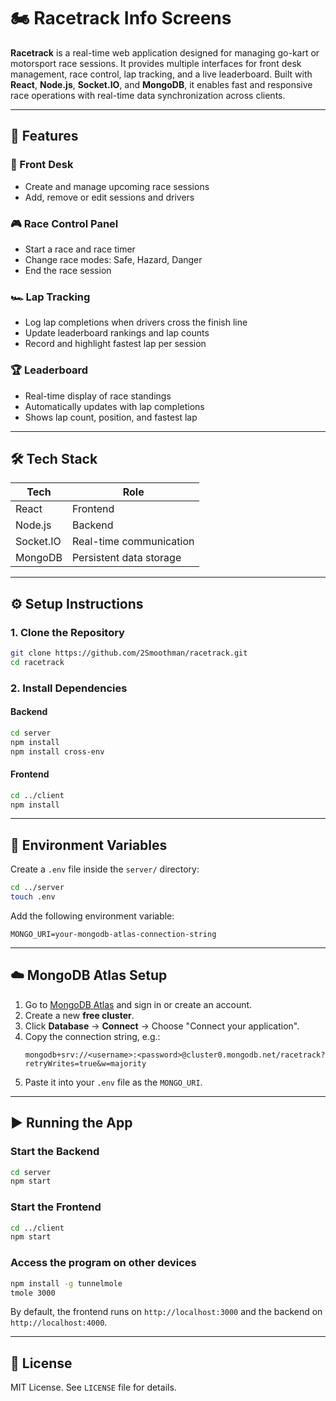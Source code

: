 ﻿# 🏍️ Racetrack Info Screens

**Racetrack** is a real-time web application designed for managing go-kart or motorsport race sessions. It provides multiple interfaces for front desk management, race control, lap tracking, and a live leaderboard. Built with **React**, **Node.js**, **Socket.IO**, and **MongoDB**, it enables fast and responsive race operations with real-time data synchronization across clients.

---

## 🚦 Features

### 🧾 Front Desk

- Create and manage upcoming race sessions
- Add, remove or edit sessions and drivers

### 🎮 Race Control Panel

- Start a race and race timer
- Change race modes: Safe, Hazard, Danger
- End the race session

### 🏎️ Lap Tracking

- Log lap completions when drivers cross the finish line
- Update leaderboard rankings and lap counts
- Record and highlight fastest lap per session

### 🏆 Leaderboard

- Real-time display of race standings
- Automatically updates with lap completions
- Shows lap count, position, and fastest lap

---

## 🛠️ Tech Stack

| Tech      | Role                    |
| --------- | ----------------------- |
| React     | Frontend                |
| Node.js   | Backend                 |
| Socket.IO | Real-time communication |
| MongoDB   | Persistent data storage |

---

## ⚙️ Setup Instructions

### 1. Clone the Repository

```bash
git clone https://github.com/2Smoothman/racetrack.git
cd racetrack
```

### 2. Install Dependencies

#### Backend

```bash
cd server
npm install
npm install cross-env
```

#### Frontend

```bash
cd ../client
npm install
```

---

## 🔐 Environment Variables

Create a `.env` file inside the `server/` directory:

```bash
cd ../server
touch .env
```

Add the following environment variable:

```env
MONGO_URI=your-mongodb-atlas-connection-string
```

---

## ☁️ MongoDB Atlas Setup

1. Go to [MongoDB Atlas](https://www.mongodb.com/cloud/atlas) and sign in or create an account.
2. Create a new **free cluster**.
3. Click **Database** → **Connect** → Choose "Connect your application".
4. Copy the connection string, e.g.:
   ```
   mongodb+srv://<username>:<password>@cluster0.mongodb.net/racetrack?retryWrites=true&w=majority
   ```
5. Paste it into your `.env` file as the `MONGO_URI`.

---

## ▶️ Running the App

### Start the Backend

```bash
cd server
npm start
```

### Start the Frontend

```bash
cd ../client
npm start
```

### Access the program on other devices

```bash
npm install -g tunnelmole
tmole 3000
```

By default, the frontend runs on `http://localhost:3000` and the backend on `http://localhost:4000`.

---

## 📄 License

MIT License. See `LICENSE` file for details.